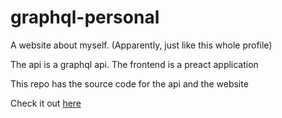 # graphql-personal
A website about myself. (Apparently, just like this whole profile)

The api is a graphql api.
The frontend is a preact application

This repo has the source code for the api and the website

Check it out [here](https://kaustubhd.github.io/graphql-personal)
